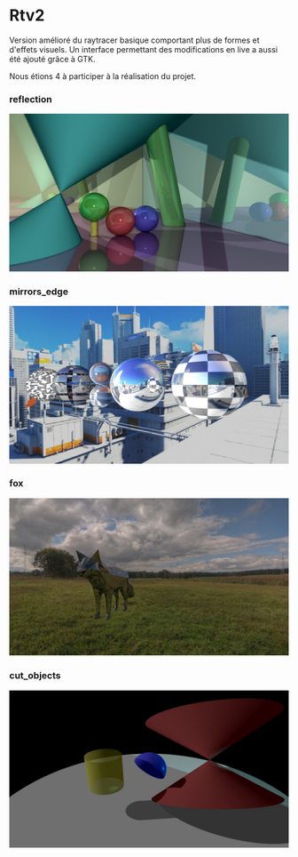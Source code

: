 # Rtv2

Version amélioré du raytracer basique comportant plus de formes et d'effets visuels. Un interface permettant des modifications en live a aussi été ajouté grâce à GTK.

Nous étions 4 à participer à la réalisation du projet.

### reflection
![alt tag](/resources/saves/reflection.jpeg)
### mirrors_edge
![alt tag](/resources/saves/mirrors_edge.jpeg)
### fox
![alt tag](/resources/saves/fox.jpeg)
### cut_objects
![alt tag](/resources/saves/cut_objects.jpeg)
